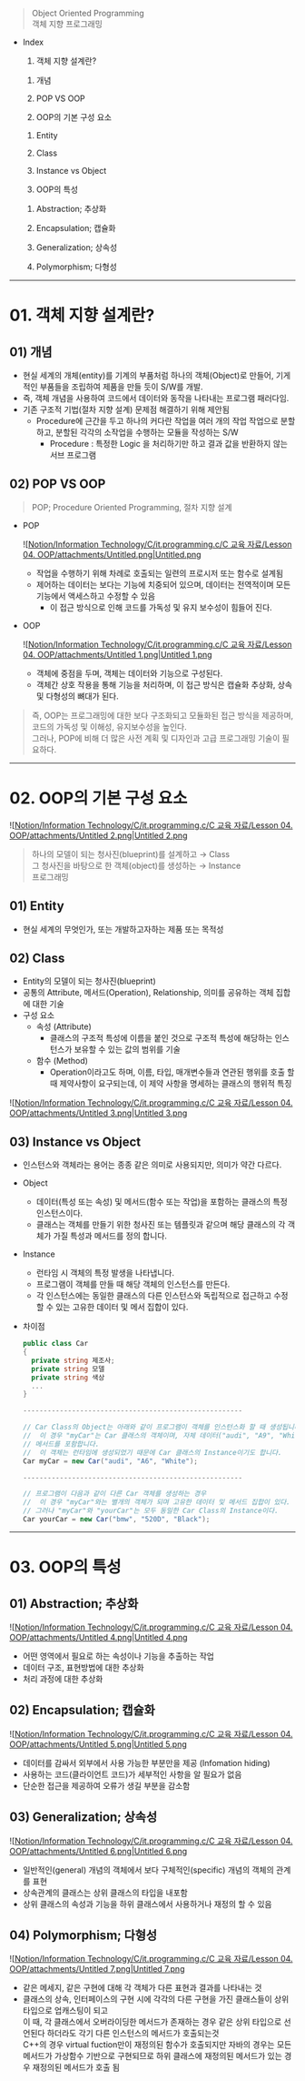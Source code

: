 > Object Oriented Programming  
> 객체 지향 프로그래밍  

- Index
    
    01. 객체 지향 설계란?
    
    01) 개념
    
    02) POP VS OOP
    
    02. OOP의 기본 구성 요소
    
    01) Entity
    
    02) Class
    
    03) Instance vs Object
    
    03. OOP의 특성
    
    01) Abstraction; 추상화
    
    02) Encapsulation; 캡슐화
    
    03) Generalization; 상속성
    
    04) Polymorphism; 다형성
    

---

# 01. 객체 지향 설계란?

## 01) 개념

- 현실 세계의 개체(entity)를 기계의 부품처럼 하나의 객체(Object)로 만들어, 기게적인 부품들을 조립하여 제품을 만들 듯이 S/W를 개발.
- 즉, 객체 개념을 사용하여 코드에서 데이터와 동작을 나타내는 프로그램 패러다임.
- 기존 구조적 기법(절차 지향 설계) 문제점 해결하기 위해 제안됨
    - Procedure에 근간을 두고 하나의 커다란 작업을 여러 개의 작업 작업으로 분할하고, 분할된 각각의 소작업을 수행하는 모듈을 작성하는 S/W
        - Procedure : 특정한 Logic 을 처리하기만 하고 결과 값을 반환하지 않는 서브 프로그램

## 02) POP VS OOP

> POP; Procedure Oriented Programming, 절차 지향 설계

- POP
    
    ![[Notion/Information Technology/C/it.programming.c/C 교육 자료/Lesson 04. OOP/attachments/Untitled.png|Untitled.png](00.%20attachments/Untitled.png)
    
    - 작업을 수행하기 위해 차례로 호출되는 일련의 프로시저 또는 함수로 설계됨
    - 제어하는 데이터는 보다는 기능에 치중되어 있으며, 데이터는 전역적이며 모든 기능에서 액세스하고 수정할 수 있음
        - 이 접근 방식으로 인해 코드를 가독성 및 유지 보수성이 힘들어 진다.
- OOP
    
    ![[Notion/Information Technology/C/it.programming.c/C 교육 자료/Lesson 04. OOP/attachments/Untitled 1.png|Untitled 1.png](00.%20attachments/Untitled%201.png)
    
    - 객체에 중점을 두며, 객체는 데이터와 기능으로 구성된다.
    - 객체간 상호 작용을 통해 기능을 처리하며, 이 접근 방식은 캡슐화 추상화, 상속 및 다형성의 뼈대가 된다.

> 즉, OOP는 프로그래밍에 대한 보다 구조화되고 모듈화된 접근 방식을 제공하며, 코드의 가독성 및 이해성, 유지보수성을 높인다.  
> 그러나, POP에 비해 더 많은 사전 계획 및 디자인과 고급 프로그래밍 기술이 필요하다.  

---

# 02. OOP의 기본 구성 요소

![[Notion/Information Technology/C/it.programming.c/C 교육 자료/Lesson 04. OOP/attachments/Untitled 2.png|Untitled 2.png](00.%20attachments/Untitled%202.png)

> 하나의 모델이 되는 청사진(blueprint)를 설계하고 → Class  
> 그 청사진을 바탕으로 한 객체(object)를 생성하는 → Instance  
> 프로그래밍  

## 01) Entity

- 현실 세계의 무엇인가, 또는 개발하고자하는 제품 또는 목적성

## 02) Class

- Entity의 모델이 되는 청사진(blueprint)
- 공통의 Attribute, 메서드(Operation), Relationship, 의미를 공유하는 객체 집합에 대한 기술
- 구성 요소
    - 속성 (Attribute)
        - 클래스의 구조적 특성에 이름을 붙인 것으로 구조적 특성에 해당하는 인스턴스가 보유할 수 있는 값의 범위를 기술
    - 함수 (Method)
        - Operation이라고도 하며, 이름, 타입, 매개변수들과 연관된 행위를 호출 할 때 제약사항이 요구되는데, 이 제약 사항을 명세하는 클래스의 행위적 특징

![[Notion/Information Technology/C/it.programming.c/C 교육 자료/Lesson 04. OOP/attachments/Untitled 3.png|Untitled 3.png](00.%20attachments/Untitled%203.png)

## 03) Instance vs Object

- 인스턴스와 객체라는 용어는 종종 같은 의미로 사용되지만, 의미가 약간 다르다.
- Object
    - 데이터(특성 또는 속성) 및 메서드(함수 또는 작업)을 포함하는 클래스의 특정 인스턴스이다.
    - 클래스는 객체를 만들기 위한 청사진 또는 템플릿과 같으며 해당 클래스의 각 객체가 가질 특성과 메서드를 정의 합니다.
- Instance
    - 런타임 시 객체의 특정 발생을 나타냅니다.
    - 프로그램이 객체를 만들 때 해당 객체의 인스턴스를 만든다.
    - 각 인스턴스에는 동일한 클래스의 다른 인스턴스와 독립적으로 접근하고 수정할 수 있는 고유한 데이터 및 메서 집합이 있다.
- 차이점
    
    ```C#
    public class Car
    {
      private string 제조사;
      private string 모델
      private string 색상
      ...
    }
    
    ------------------------------------------------------
    
    // Car Class의 Object는 아래와 같이 프로그램이 객체를 인스턴스화 할 때 생성됩니다.
    //  이 경우 "myCar"는 Car 클래스의 객체이며, 자체 데이터("audi", "A9", "White")와
    // 메서드를 포함합니다.
    //  이 객체는 런타임에 생성되었기 때문에 Car 클래스의 Instance이기도 합니다.
    Car myCar = new Car("audi", "A6", "White");
    
    ------------------------------------------------------
    
    // 프로그램이 다음과 같이 다른 Car 객체를 생성하는 경우
    //  이 경우 "myCar"와는 별개의 객체가 되며 고유한 데이터 및 메서드 집합이 있다.
    // 그러나 "myCar"와 "yourCar"는 모두 동일한 Car Class의 Instance이다.
    Car yourCar = new Car("bmw", "520D", "Black");
    ```
    

---

# 03. OOP의 특성

## 01) Abstraction; 추상화

![[Notion/Information Technology/C/it.programming.c/C 교육 자료/Lesson 04. OOP/attachments/Untitled 4.png|Untitled 4.png](00.%20attachments/Untitled%204.png)

- 어떤 영역에서 필요로 하는 속성이나 기능을 추출하는 작업
- 데이터 구조, 표현방법에 대한 추상화
- 처리 과정에 대한 추상화

## 02) Encapsulation; 캡슐화

![[Notion/Information Technology/C/it.programming.c/C 교육 자료/Lesson 04. OOP/attachments/Untitled 5.png|Untitled 5.png](00.%20attachments/Untitled%205.png)

- 데이터를 감싸서 외부에서 사용 가능한 부분만을 제공 (Infomation hiding)
- 사용하는 코드(클라이언트 코드)가 세부적인 사항을 알 필요가 없음
- 단순한 접근을 제공하여 오류가 생길 부분을 감소함

## 03) Generalization; 상속성

![[Notion/Information Technology/C/it.programming.c/C 교육 자료/Lesson 04. OOP/attachments/Untitled 6.png|Untitled 6.png](00.%20attachments/Untitled%206.png)

- 일반적인(general) 개념의 객체에서 보다 구체적인(specific) 개념의 객체의 관계를 표현
- 상속관계의 클래스는 상위 클래스의 타입을 내포함
- 상위 클래스의 속성과 기능을 하위 클래스에서 사용하거나 재정의 할 수 있음

## 04) Polymorphism; 다형성

![[Notion/Information Technology/C/it.programming.c/C 교육 자료/Lesson 04. OOP/attachments/Untitled 7.png|Untitled 7.png](00.%20attachments/Untitled%207.png)

- 같은 메세지, 같은 구현에 대해 각 객체가 다른 표현과 결과를 나타내는 것
- 클래스의 상속, 인터페이스의 구현 시에 각각의 다른 구현을 가진 클래스들이 상위 타입으로 업캐스팅이 되고  
    이 때, 각 클래스에서 오버라이딩한 메서드가 존재하는 경우 같은 상위 타입으로 선언된다 하더라도 각기 다른 인스턴스의 메서드가 호출되는것  
    C++의 경우 virtual fuction만이 재정의된 함수가 호출되지만 자바의 경우는 모든 메서드가 가상함수 기반으로 구현되므로 하위 클래스에 재정의된 메서드가 있는 경우 재정의된 메서드가 호출 됨